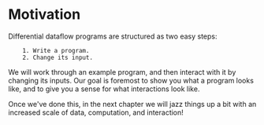 # Motivation

Differential dataflow programs are structured as two easy steps:

        1. Write a program.
        2. Change its input.

We will work through an example program, and then interact with it by changing its inputs. Our goal is foremost to show you what a program looks like, and to give you a sense for what interactions look like.

Once we've done this, in the next chapter we will jazz things up a bit with an increased scale of data, computation, and interaction!